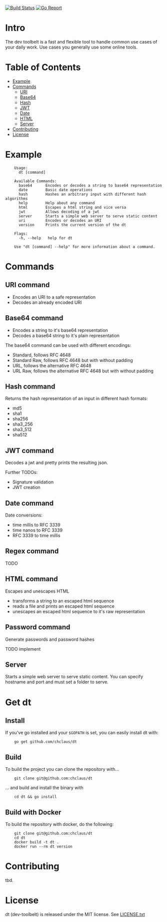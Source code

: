 [![Build Status](https://travis-ci.org/chclaus/dt.svg?branch=master)](https://travis-ci.org/chclaus/dt)
[![Go Report](https://goreportcard.com/badge/github.com/chclaus/dt)](https://goreportcard.com/report/github.com/chclaus/dt)

# Intro
The dev toolbelt is a fast and flexible tool to handle common use
cases of your daily work. Use cases you generally use some online
tools.

# Table of Contents

- [Example](#example)
- [Commands](#commands)
  * [URI](#uri-command)
  * [Base64](#base64-command)
  * [Hash](#hash-command)
  * [JWT](#jwt-command)
  * [Date](#date-command)
  * [HTML](#html-command)
  * [Server](#server)
- [Contributing](#contributing)
- [License](#license)

# Example
        Usage:
          dt [command]

        Available Commands:
          base64      Encodes or decodes a string to base64 representation
          date        Basic date operations
          hash        Hashes an arbitrary input with different hash algorithms
          help        Help about any command
          html        Escapes a html string and vice versa
          jwt         Allows decoding of a jwt
          server      Starts a simple web server to serve static content
          uri         Encodes or decodes an URI
          version     Prints the current version of the dt

        Flags:
          -h, --help   help for dt

        Use "dt [command] --help" for more information about a command.

# Commands

## URI command
- Encodes an URI to a safe representation
- Decodes an already encoded URI

## Base64 command
- Encodes a string to it's base64 representation
- Decodes a base64 string to it's plain representation

The base64 command can be used with different encodings:
- Standard, follows RFC 4648
- Standard Raw, follows RFC 4648 but with without padding
- URL, follows the alternative RFC 4648
- URL Raw, follows the alternative RFC 4648 but with without padding

## Hash command
Returns the hash representation of an input in different hash formats:
- md5
- sha1
- sha256
- sha3_256
- sha3_512
- sha512

## JWT command
Decodes a jwt and pretty prints the resulting json.

Further TODOs:
- Signature validation
- JWT creation

## Date command
Date conversions:
- time millis to RFC 3339
- time nanos to RFC 3339
- RFC 3339 to time millis

## Regex command
TODO

## HTML command
Escapes and unescapes HTML
- transforms a string to an escaped html sequence
- reads a file and prints an escaped html sequence
- unescapes an escaped html sequence to it's raw representation


## Password command
Generate passwords and password hashes

TODO implement

## Server
Starts a simple web server to serve static content. You can specify
hostname and port and must set a folder to serve.


# Get dt
## Install
If you've go installed and your `$GOPATH` is set, you can easily install
dt with:

        go get github.com/chclaus/dt

## Build
To build the project you can clone the repository with...

        git clone git@github.com:chclaus/dt

... and build and install the binary with

        cd dt && go install

## Build with Docker
To build the repository with docker, do the following:

        git clone git@github.com:chclaus/dt
        cd dt
        docker build -t dt .
        docker run --rm dt version

# Contributing
tbd.

# License
dt (dev-toolbelt) is released under the MIT license. See [LICENSE.txt](LICENSE.txt)
